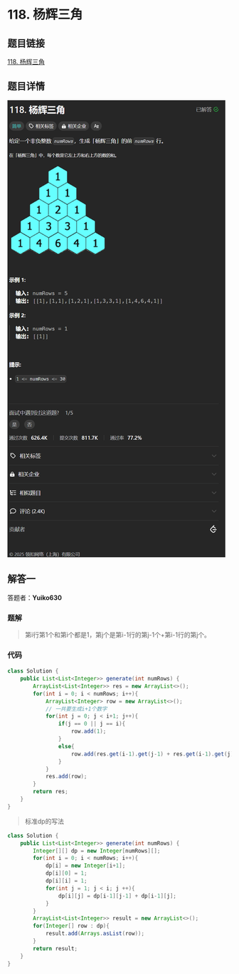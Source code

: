 # 118. 杨辉三角
## 题目链接  
[118. 杨辉三角](https://leetcode.cn/problems/ascals-triangle/description/?envType=study-plan-v2&envId=top-interview-150)
## 题目详情
![题目图片](Img/118.png)

## 解答一
答题者：**Yuiko630**

### 题解
>第i行第1个和第i个都是1，第j个是第i-1行的第j-1个+第i-1行的第j个。

### 代码
``` java
class Solution {
    public List<List<Integer>> generate(int numRows) {
        ArrayList<List<Integer>> res = new ArrayList<>();
        for(int i = 0; i < numRows; i++){
            ArrayList<Integer> row = new ArrayList<>();
            // 一共要生成i+1个数字
            for(int j = 0; j < i+1; j++){
                if(j == 0 || j == i){
                    row.add(1);
                }
                else{
                    row.add(res.get(i-1).get(j-1) + res.get(i-1).get(j));
                }
            }
            res.add(row);
        }
        return res;
    }
}
```
>标准dp的写法
```java
class Solution {
    public List<List<Integer>> generate(int numRows) {
        Integer[][] dp = new Integer[numRows][];
        for(int i = 0; i < numRows; i++){
            dp[i] = new Integer[i+1];
            dp[i][0] = 1;
            dp[i][i] = 1;
            for(int j = 1; j < i; j ++){
                dp[i][j] = dp[i-1][j-1] + dp[i-1][j];
            }
        }
        ArrayList<List<Integer>> result = new ArrayList<>();
        for(Integer[] row : dp){
            result.add(Arrays.asList(row));
        }
        return result;
    }
}
```